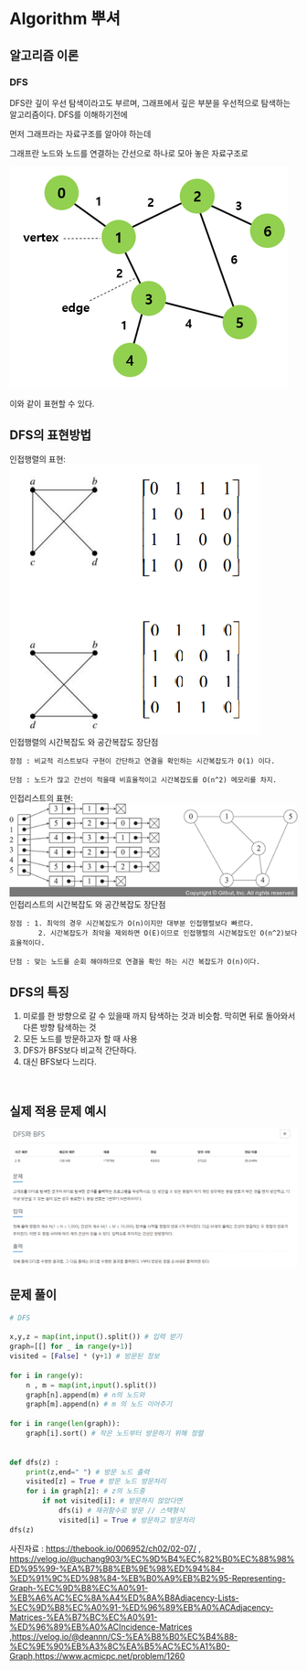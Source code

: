# Algorithm 뿌셔


## 알고리즘 이론

### DFS

DFS란 깊이 우선 탐색이라고도 부르며, 그래프에서 깊은 부분을 우선적으로 탐색하는 알고리즘이다. DFS를 이해하기전에

먼저 그래프라는 자료구조를 알아야 하는데

그래프란 노드와 노드를 연결하는 간선으로 하나로 모아 놓은 자료구조로

![ex_screenshot](./img/Graph.png)

이와 같이 표현할 수 있다.

## DFS의 표현방법
인접행렬의 표현:<br>
![ex_screenshot](./img/Adjarray.png)
<br>
  인접행렬의 시간복잡도 와 공간복잡도 장단점<br>

    장점 : 비교적 리스트보다 구현이 간단하고 연결을 확인하는 시간복잡도가 O(1) 이다.
    
    단점 : 노드가 많고 간선이 적을때 비효율적이고 시간복잡도를 O(n^2) 메모리를 차지.
인접리스트의 표현:<br>
![ex_screenshot](./img/Adjlist.png)
<br>
  인접리스트의 시간복잡도 와 공간복잡도 장단점<br>

    장점 : 1. 최악의 경우 시간복잡도가 O(n)이지만 대부분 인접행렬보다 빠르다.
           2. 시간복잡도가 최악을 제외하면 O(E)이므로 인접행렬의 시간복잡도인 O(n^2)보다 효율적이다.
    
    단점 : 맞는 노드를 순회 해야하므로 연결을 확인 하는 시간 복잡도가 O(n)이다.
    
## DFS의 특징
1. 미로를 한 방향으로 갈 수 있을때 까지 탐색하는 것과 비슷함. 막히면 뒤로 돌아와서 다른 방향 탐색하는 것
2. 모든 노드를 방문하고자 할 때 사용
3. DFS가 BFS보다 비교적 간단하다.
4. 대신 BFS보다 느리다.



<br>

## 실제 적용 문제 예시

![ex_screenshot](./img/DFS.png)


## 문제 풀이
```py
# DFS

x,y,z = map(int,input().split()) # 입력 받기
graph=[[] for _ in range(y+1)]
visited = [False] * (y+1) # 방문된 정보

for i in range(y): 
    n , m = map(int,input().split())
    graph[n].append(m) # n의 노드와
    graph[m].append(n) # m 의 노드 이어주기
    
for i in range(len(graph)):
    graph[i].sort() # 작은 노드부터 방문하기 위해 정렬


def dfs(z) :
    print(z,end=" ") # 방문 노드 출력
    visited[z] = True # 방문 노드 방문처리
    for i in graph[z]: # z의 노드중 
        if not visited[i]: # 방문하지 않았다면
            dfs(i) # 재귀함수로 방문 // 스택형식
            visited[i] = True # 방문하고 방문처리
dfs(z)
```

사진자료 : https://thebook.io/006952/ch02/02-07/ , https://velog.io/@uchang903/%EC%9D%B4%EC%82%B0%EC%88%98%ED%95%99-%EA%B7%B8%EB%9E%98%ED%94%84-%ED%91%9C%ED%98%84-%EB%B0%A9%EB%B2%95-Representing-Graph-%EC%9D%B8%EC%A0%91-%EB%A6%AC%EC%8A%A4%ED%8A%B8Adjacency-Lists-%EC%9D%B8%EC%A0%91-%ED%96%89%EB%A0%ACAdjacency-Matrices-%EA%B7%BC%EC%A0%91-%ED%96%89%EB%A0%ACIncidence-Matrices
,https://velog.io/@deannn/CS-%EA%B8%B0%EC%B4%88-%EC%9E%90%EB%A3%8C%EA%B5%AC%EC%A1%B0-Graph,https://www.acmicpc.net/problem/1260
